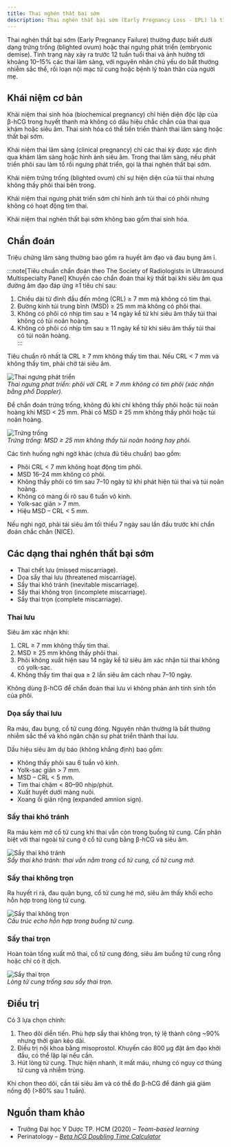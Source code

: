 ```yaml
---
title: Thai nghén thất bại sớm
description: Thai nghén thất bại sớm (Early Pregnancy Loss - EPL) là tình trạng thai lâm sàng được xác định qua siêu âm hoặc khám phụ khoa có dấu hiệu thai không phát triển, chiếm khoảng 10–15% tổng số thai lâm sàng. Chẩn đoán dựa trên tiêu chuẩn siêu âm và cần được xác nhận lặp lại nhằm tránh chẩn đoán nhầm.
---
```


Thai nghén thất bại sớm (Early Pregnancy Failure) thường được biết dưới dạng trứng trống (blighted ovum) hoặc thai ngưng phát triển (embryonic demise). Tình trạng này xảy ra trước 12 tuần tuổi thai và ảnh hưởng tới khoảng 10–15% các thai lâm sàng, với nguyên nhân chủ yếu do bất thường nhiễm sắc thể, rối loạn nội mạc tử cung hoặc bệnh lý toàn thân của người mẹ.

## Khái niệm cơ bản

Khái niệm thai sinh hóa (biochemical pregnancy) chỉ hiện diện độc lập của β-hCG trong huyết thanh mà không có dấu hiệu chắc chắn của thai qua khám hoặc siêu âm. Thai sinh hóa có thể tiến triển thành thai lâm sàng hoặc thất bại sớm.

Khái niệm thai lâm sàng (clinical pregnancy) chỉ các thai kỳ được xác định qua khám lâm sàng hoặc hình ảnh siêu âm. Trong thai lâm sàng, nếu phát triển phôi sau làm tổ rồi ngưng phát triển, gọi là thai nghén thất bại sớm.

Khái niệm trứng trống (blighted ovum) chỉ sự hiện diện của túi thai nhưng không thấy phôi thai bên trong.

Khái niệm thai ngưng phát triển sớm chỉ hình ảnh túi thai có phôi nhưng không có hoạt động tim thai.

Khái niệm thai nghén thất bại sớm không bao gồm thai sinh hóa.

## Chẩn đoán

Triệu chứng lâm sàng thường bao gồm ra huyết âm đạo và đau bụng âm ỉ.

:::note[Tiêu chuẩn chẩn đoán theo The Society of Radiologists in Ultrasound Multispecialty Panel]
Khuyến cáo chẩn đoán thai kỳ thất bại khi siêu âm qua đường âm đạo đáp ứng ≥1 tiêu chí sau:

1. Chiều dài từ đỉnh đầu đến mông (CRL) ≥ 7 mm mà không có tim thai.
2. Đường kính túi trung bình (MSD) ≥ 25 mm mà không có phôi thai.
3. Không có phôi có nhịp tim sau ≥ 14 ngày kể từ khi siêu âm thấy túi thai không có túi noãn hoàng.
4. Không có phôi có nhịp tim sau ≥ 11 ngày kể từ khi siêu âm thấy túi thai có túi noãn hoàng.  
   :::

Tiêu chuẩn rõ nhất là CRL ≥ 7 mm không thấy tim thai. Nếu CRL < 7 mm và không thấy tim, phải chờ tái siêu âm.

![Thai ngưng phát triển](../../../../assets/san-khoa/thai-nghen-that-bai-som/thai-ngung-phat-trien.png)  
_Thai ngưng phát triển: phôi với CRL ≥ 7 mm không có tim phôi (xác nhận bằng phổ Doppler)._

Để chẩn đoán trứng trống, không đủ khi chỉ không thấy phôi hoặc túi noãn hoàng khi MSD < 25 mm. Phải có MSD ≥ 25 mm không thấy phôi hoặc túi noãn hoàng.

![Trứng trống](../../../../assets/san-khoa/thai-nghen-that-bai-som/trung-trong.png)  
_Trứng trống: MSD ≥ 25 mm không thấy túi noãn hoàng hay phôi._

Các tình huống nghi ngờ khác (chưa đủ tiêu chuẩn) bao gồm:

- Phôi CRL < 7 mm không hoạt động tim phôi.
- MSD 16–24 mm không có phôi.
- Không thấy phôi có tim sau 7–10 ngày từ khi phát hiện túi thai và túi noãn hoàng.
- Không có màng ối rõ sau 6 tuần vô kinh.
- Yolk-sac giãn > 7 mm.
- Hiệu MSD – CRL < 5 mm.

Nếu nghi ngờ, phải tái siêu âm tối thiểu 7 ngày sau lần đầu trước khi chẩn đoán chắc chắn (NICE).

## Các dạng thai nghén thất bại sớm

- Thai chết lưu (missed miscarriage).
- Dọa sẩy thai lưu (threatened miscarriage).
- Sẩy thai khó tránh (inevitable miscarriage).
- Sẩy thai không trọn (incomplete miscarriage).
- Sẩy thai trọn (complete miscarriage).

### Thai lưu

Siêu âm xác nhận khi:

1. CRL ≥ 7 mm không thấy tim thai.
2. MSD ≥ 25 mm không thấy phôi thai.
3. Phôi không xuất hiện sau 14 ngày kể từ siêu âm xác nhận túi thai không có yolk-sac.
4. Không thấy tim thai qua ≥ 2 lần siêu âm cách nhau 7–10 ngày.

Không dùng β-hCG để chẩn đoán thai lưu vì không phản ánh tính sinh tồn của phôi.

### Dọa sẩy thai lưu

Ra máu, đau bụng, cổ tử cung đóng. Nguyên nhân thường là bất thường nhiễm sắc thể và khó ngăn chặn sự phát triển thành thai lưu.

Dấu hiệu siêu âm dự báo (không khẳng định) bao gồm:

- Không thấy phôi sau 6 tuần vô kinh.
- Yolk-sac giãn > 7 mm.
- MSD – CRL < 5 mm.
- Tim thai chậm < 80–90 nhịp/phút.
- Xuất huyết dưới màng nuôi.
- Xoang ối giãn rộng (expanded amnion sign).

### Sẩy thai khó tránh

Ra máu kèm mở cổ tử cung khi thai vẫn còn trong buồng tử cung. Cần phân biệt với thai ngoài tử cung ở cổ tử cung bằng β-hCG và siêu âm.

![Sẩy thai khó tránh](../../../../assets/san-khoa/thai-nghen-that-bai-som/say-thai-kho-tranh.png)  
_Sẩy thai khó tránh: thai vẫn nằm trong cổ tử cung, cổ tử cung mở._

### Sẩy thai không trọn

Ra huyết rỉ rả, đau quặn bụng, cổ tử cung hé mở, siêu âm thấy khối echo hỗn hợp trong lòng tử cung.

![Sẩy thai không trọn](../../../../assets/san-khoa/thai-nghen-that-bai-som/say-thai-khong-tron.png)  
_Cấu trúc echo hỗn hợp trong buồng tử cung._

### Sẩy thai trọn

Hoàn toàn tống xuất mô thai, cổ tử cung đóng, siêu âm buồng tử cung rỗng hoặc chỉ có ít dịch.

![Sẩy thai trọn](../../../../assets/san-khoa/thai-nghen-that-bai-som/say-thai-tron.jpeg)  
_Lòng tử cung trống sau sẩy thai trọn._

## Điều trị

Có 3 lựa chọn chính:

1. Theo dõi diễn tiến. Phù hợp sẩy thai không trọn, tỷ lệ thành công ~90% nhưng thời gian kéo dài.
2. Điều trị nội khoa bằng misoprostol. Khuyến cáo 800 µg đặt âm đạo khởi đầu, có thể lặp lại nếu cần.
3. Hút lòng tử cung. Thực hiện nhanh, ít mất máu, nhưng có nguy cơ thủng tử cung và nhiễm trùng.

Khi chọn theo dõi, cần tái siêu âm và có thể đo β-hCG để đánh giá giảm nồng độ (>80% sau 1 tuần).

## Nguồn tham khảo

- Trường Đại học Y Dược TP. HCM (2020) – _Team-based learning_
- Perinatology – [_Beta hCG Doubling Time Calculator_](https://perinatology.com/calculators/betahCG.htm)
